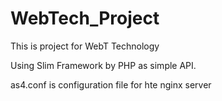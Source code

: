 # WebTech_Project
This is project for WebT Technology

Using Slim Framework by PHP as simple API.

as4.conf is configuration file for hte nginx server
